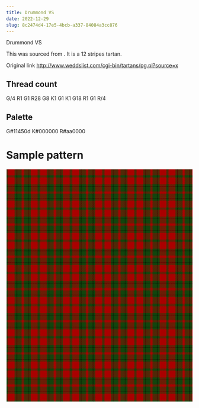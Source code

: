 ```yaml
---
title: Drummond VS
date: 2022-12-29
slug: 8c2474d4-17e5-4bcb-a337-84084a3cc876
---
```

Drummond VS

This was sourced from <no value>.  It is a 12 stripes tartan.

Original link http://www.weddslist.com/cgi-bin/tartans/pg.pl?source=x

## Thread count
G/4 R1 G1 R28 G8 K1 G1 K1 G18 R1 G1 R/4

## Palette
G#11450d K#000000 R#aa0000

# Sample pattern

![Tartan detail](tartan.png "G/4 R1 G1 R28 G8 K1 G1 K1 G18 R1 G1 R/4 tartan")
